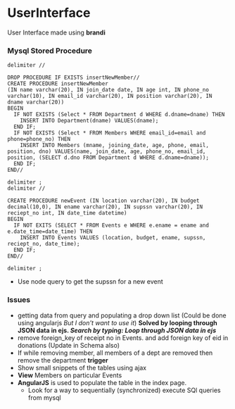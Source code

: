 # UserInterface
User Interface made using **brandi**

### Mysql Stored Procedure

```mysql
delimiter //

DROP PROCEDURE IF EXISTS insertNewMember//
CREATE PROCEDURE insertNewMember
(IN name varchar(20), IN join_date date, IN age int, IN phone_no varchar(10), IN email_id varchar(20), IN position varchar(20), IN dname varchar(20))
BEGIN
  IF NOT EXISTS (Select * FROM Department d WHERE d.dname=dname) THEN
    INSERT INTO Department(dname) VALUES(dname);
  END IF;
  IF NOT EXISTS (Select * FROM Members WHERE email_id=email and phone=phone_no) THEN
    INSERT INTO Members (mname, joining_date, age, phone, email, position, dno) VALUES(name, join_date, age, phone_no, email_id, position, (SELECT d.dno FROM Department d WHERE d.dname=dname));
  END IF;
END//

delimiter ;
delimiter //

CREATE PROCEDURE newEvent (IN location varchar(20), IN budget decimal(10,0), IN ename varchar(20), IN supssn varchar(20), IN reciept_no int, IN date_time datetime)
BEGIN
  IF NOT EXITS (SELECT * FROM Events e WHERE e.ename = ename and e.date_time=date_time) THEN
    INSERT INTO Events VALUES (location, budget, ename, supssn, reciept_no, date_time);
  END IF;
END//

delimiter ;

```

- Use node query to get the supssn for a new event

### Issues
- getting data from query and populating a drop down list (Could be done using angularjs _But I don't want to use it_) **Solved by looping through JSON data in ejs. _Search by typing: Loop through JSON data in ejs_**
- remove foreign_key of receipt no in Events. and add foreign key of eid in donations (Update in Schema also)
- If while removing member, all members of a dept are removed then remove the department **trigger**
- Show small snippets of the tables using ajax
- **View** Members on particular Events
- **AngularJS** is used to populate the table in the index page.
  - Look for a way to sequentially (synchronized) execute SQl queries from mysql
